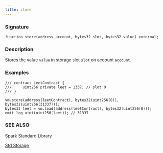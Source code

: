```yaml
---
title: store
---
```


### Signature

```solidity
function store(address account, bytes32 slot, bytes32 value) external;
```

### Description

Stores the value `value` in storage slot `slot` on account `account`.

### Examples

```solidity
/// contract LeetContract {
///     uint256 private leet = 1337; // slot 0
/// }

vm.store(address(leetContract), bytes32(uint256(0)), bytes32(uint256(31337)));
bytes32 leet = vm.load(address(leetContract), bytes32(uint256(0)));
emit log_uint(uint256(leet)); // 31337
```

### SEE ALSO

Spark Standard Library

[Std Storage](../spark-std/std-storage)
